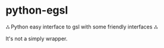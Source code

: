 # python-egsl
ஃ Python easy interface to gsl with some friendly interfaces ஃ

It's not a simply wrapper.
